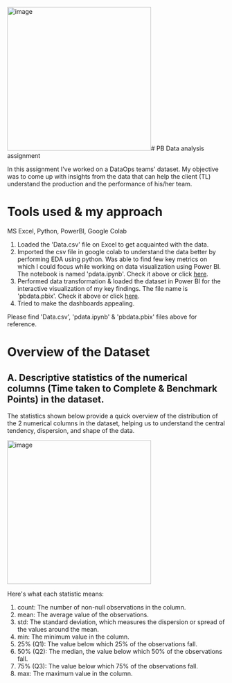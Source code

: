 <img width="332" alt="image" src="https://github.com/VimalChamyal/pb_data/assets/101229988/26925b2e-2ade-4255-b4a2-9d8271d532bf"># PB Data analysis assignment

In this assignment I've worked on a DataOps teams' dataset. My objective was to come up with insights from the data that can help the client (TL) understand the production and the performance of his/her team.


# Tools used & my approach

MS Excel, Python, PowerBI, Google Colab
 
1. Loaded the 'Data.csv' file on Excel to get acquainted with the data.
2. Imported the csv file in google colab to understand the data better by performing EDA using python. Was able to find few key metrics on which I could focus while working on data visualization using Power BI. The notebook is named 'pdata.ipynb'. Check it above or click <a href="https://github.com/VimalChamyal/pb_data/blob/main/pdata.ipynb">here</a>.
3. Performed data transformation & loaded the dataset in Power BI for the interactive visualization of my key findings. The file name is 'pbdata.pbix'. Check it above or click <a href="https://github.com/VimalChamyal/pb_data/blob/main/pbdata.pbix">here</a>.
4. Tried to make the dashboards appealing.

Please find 'Data.csv', 'pdata.ipynb' & 'pbdata.pbix' files above for reference.
 

# Overview of the Dataset


## A. Descriptive statistics of the numerical columns (Time taken to Complete & Benchmark Points) in the dataset.

The statistics shown below provide a quick overview of the distribution of the 2 numerical columns in the dataset, helping us to understand the central tendency, dispersion, and shape of the data.

<img width="332" alt="image" src="https://github.com/VimalChamyal/pb_data/assets/101229988/568c9e8b-ec46-4596-9f52-4a2923e16582">

Here's what each statistic means:

1. count: The number of non-null observations in the column.
2. mean: The average value of the observations.
3. std: The standard deviation, which measures the dispersion or spread of the values around the mean.
4. min: The minimum value in the column.
5. 25% (Q1): The value below which 25% of the observations fall.
6. 50% (Q2): The median, the value below which 50% of the observations fall.
7. 75% (Q3): The value below which 75% of the observations fall.
8. max: The maximum value in the column.


 
